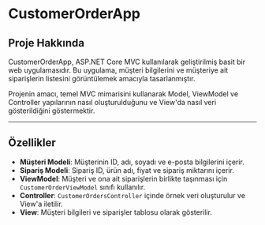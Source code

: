 # CustomerOrderApp

## Proje Hakkında

CustomerOrderApp, ASP.NET Core MVC kullanılarak geliştirilmiş basit bir web uygulamasıdır. Bu uygulama, müşteri bilgilerini ve müşteriye ait siparişlerin listesini görüntülemek amacıyla tasarlanmıştır. 

Projenin amacı, temel MVC mimarisini kullanarak Model, ViewModel ve Controller yapılarının nasıl oluşturulduğunu ve View'da nasıl veri gösterildiğini göstermektir.

---

## Özellikler

- **Müşteri Modeli**: Müşterinin ID, adı, soyadı ve e-posta bilgilerini içerir.
- **Sipariş Modeli**: Sipariş ID, ürün adı, fiyat ve sipariş miktarını içerir.
- **ViewModel**: Müşteri ve ona ait siparişlerin birlikte taşınması için `CustomerOrderViewModel` sınıfı kullanılır.
- **Controller**: `CustomerOrdersController` içinde örnek veri oluşturulur ve View'a iletilir.
- **View**: Müşteri bilgileri ve siparişler tablosu olarak gösterilir.


